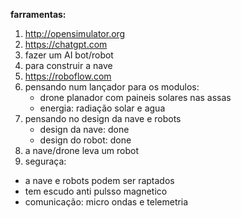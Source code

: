 __farramentas:__ 
1. http://opensimulator.org
2. https://chatgpt.com
3. fazer um AI bot/robot
4. para construir a nave
5. https://roboflow.com
6. pensando num lançador para os modulos:
   - drone planador com paineis solares nas assas
   - energia: radiação solar e agua
8. pensando no design da nave e robots
    - design da nave: done
    - design do robot: done
9. a nave/drone leva um robot
10. seguraça:
   - a nave e robots podem ser raptados
   - tem escudo anti pulsso magnetico
   - comunicação: micro ondas e telemetria
